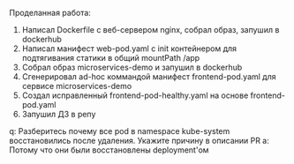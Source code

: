 Проделанная работа:
  1. Написал Dockerfile с веб-сервером nginx, собрал образ, запушил в dockerhub
  2. Написал манифест web-pod.yaml с init контейнером для подтягивания статики в общий mountPath /app
  3. Собрал образ microservices-demo и запушил в dockerhub
  4. Сгенерировал ad-hoc коммандой манифест frontend-pod.yaml для сервисе microservices-demo
  5. Создал исправленный frontend-pod-healthy.yaml на основе frontend-pod.yaml
  6. Запушил ДЗ в репу

q: Разберитесь почему все pod в namespace kube-system восстановились после удаления. Укажите причину в описании PR
a: Потому что они были восстановлены deployment'ом
